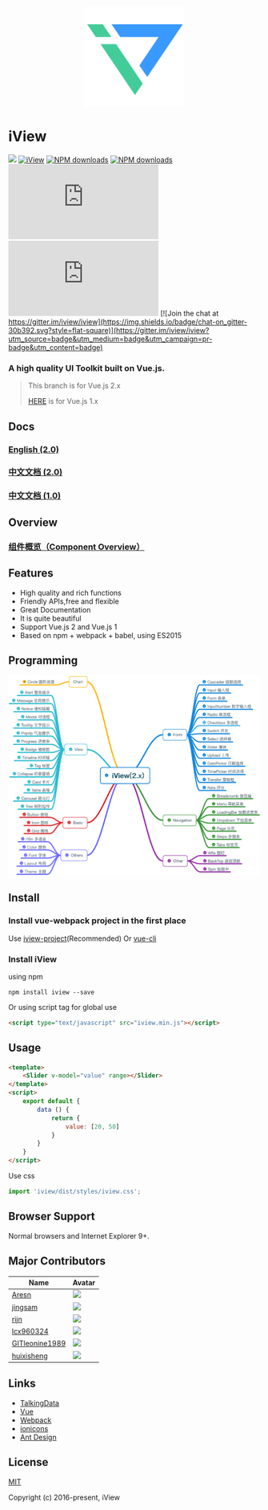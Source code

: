 <p align="center">
    <a href="https://www.iviewui.com">
        <img width="200" src="https://raw.githubusercontent.com/iview/iview/master/assets/logo.png">
    </a>
</p>

# iView 
[![](https://img.shields.io/travis/iview/iview.svg?style=flat-square)](https://travis-ci.org/iview/iview) 
[![iView](https://img.shields.io/npm/v/iview.svg?style=flat-square)](https://www.npmjs.org/package/iview)
[![NPM downloads](http://img.shields.io/npm/dm/iview.svg?style=flat-square)](https://npmjs.org/package/iview)
[![NPM downloads](https://img.shields.io/npm/dt/iview.svg?style=flat-square)](https://npmjs.org/package/iview)
![JS gzip size](http://img.badgesize.io/https://unpkg.com/iview/dist/iview.min.js?compression=gzip&label=gzip%20size:%20JS&style=flat-square)
![CSS gzip size](http://img.badgesize.io/https://unpkg.com/iview/dist/styles/iview.css?compression=gzip&label=gzip%20size:%20CSS&style=flat-square)
[![Join the chat at https://gitter.im/iview/iview](https://img.shields.io/badge/chat-on_gitter-30b392.svg?style=flat-square)](https://gitter.im/iview/iview?utm_source=badge&utm_medium=badge&utm_campaign=pr-badge&utm_content=badge)

### A high quality  UI Toolkit built on Vue.js.

> This branch is for Vue.js 2.x
>
> [HERE](https://github.com/iview/iview/tree/master) is for Vue.js 1.x

## Docs

### [English (2.0)](https://www.iviewui.com)
### [中文文档 (2.0)](https://www.iviewui.com)
### [中文文档 (1.0)](http://v1.iviewui.com)

## Overview

### [组件概览（Component Overview）](https://www.iviewui.com/overview)

## Features

- High quality and rich functions
- Friendly APIs,free and flexible
- Great Documentation
- It is quite beautiful
- Support Vue.js 2 and Vue.js 1
- Based on npm + webpack + babel, using ES2015

## Programming
![iView](https://raw.githubusercontent.com/iview/iview/2.0/assets/iview2.png)

## Install

### Install vue-webpack project in the first place

Use [iview-project](https://github.com/iview/iview-project)(Recommended) Or [vue-cli](https://github.com/vuejs/vue-cli)

### Install iView

using npm
```
npm install iview --save
```
Or using script tag for global use
```html
<script type="text/javascript" src="iview.min.js"></script>
```

## Usage

```html
<template>
    <Slider v-model="value" range></Slider>
</template>
<script>
    export default {
        data () {
            return {
                value: [20, 50]
            }
        }
    }
</script>
```
Use css
```js
import 'iview/dist/styles/iview.css';
```

## Browser Support

Normal browsers and Internet Explorer 9+.

## Major Contributors
|Name   |Avatar   |
|---|---|
|  [Aresn](https://github.com/icarusion) |  ![](https://avatars3.githubusercontent.com/u/5370542?v=3&s=60)  |
|  [jingsam](https://github.com/jingsam) |  ![](https://avatars3.githubusercontent.com/u/1522494?v=3&s=60)  |  
|  [rijn](https://github.com/rijn)       |  ![](https://avatars2.githubusercontent.com/u/6976367?v=3&s=60)  |
|  [lcx960324](https://github.com/lcx960324)       |  ![](https://avatars3.githubusercontent.com/u/9768245?v=3&s=60)  |
|  [GITleonine1989](https://github.com/GITleonine1989) |  ![](https://avatars1.githubusercontent.com/u/7582490?v=3&s=60)  |
|  [huixisheng](https://github.com/huixisheng) |  ![](https://avatars1.githubusercontent.com/u/1518967?v=3&s=60)  |


## Links

- [TalkingData](https://github.com/TalkingData)
- [Vue](https://github.com/vuejs/vue)
- [Webpack](https://github.com/webpack/webpack)
- [ionicons](https://github.com/driftyco/ionicons)
- [Ant Design](https://github.com/ant-design/ant-design)

## License
[MIT](http://opensource.org/licenses/MIT)

Copyright (c) 2016-present, iView
